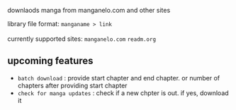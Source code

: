 downlaods manga from manganelo.com and other sites

library file format:
`manganame > link`
<br><br>
currently supported sites:
`manganelo.com` `readm.org`

## upcoming features
* `batch download` : provide start chapter and end chapter. or number of chapters after providing start chapter
* `check for manga updates` : check if a new chpter is out. if yes, download it
